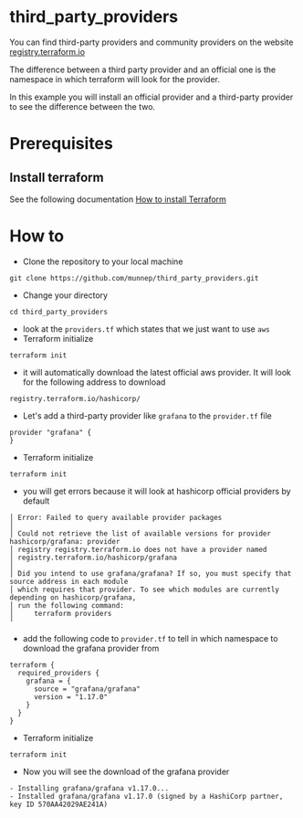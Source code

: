 # third_party_providers

You can find third-party providers and community providers on the website [registry.terraform.io](https://registry.terraform.io/browse/providers)

The difference between a third party provider and an official one is the namespace in which terraform will look for the provider. 

In this example you will install an official provider and a third-party provider to see the difference between the two. 

# Prerequisites

## Install terraform  
See the following documentation [How to install Terraform](https://learn.hashicorp.com/tutorials/terraform/install-cli)

# How to

- Clone the repository to your local machine
```
git clone https://github.com/munnep/third_party_providers.git
```
- Change your directory
```
cd third_party_providers
```
- look at the ```providers.tf``` which states that we just want to use ```aws``` 
- Terraform initialize
```
terraform init
```
- it will automatically download the latest official aws provider. It will look for the following address to download
```
registry.terraform.io/hashicorp/
```
- Let's add a third-party provider like ```grafana``` to the ```provider.tf``` file
```
provider "grafana" {
}
```
- Terraform initialize
```
terraform init
```
- you will get errors because it will look at hashicorp official providers by default
```
│ Error: Failed to query available provider packages
│ 
│ Could not retrieve the list of available versions for provider hashicorp/grafana: provider
│ registry registry.terraform.io does not have a provider named
│ registry.terraform.io/hashicorp/grafana
│ 
│ Did you intend to use grafana/grafana? If so, you must specify that source address in each module
│ which requires that provider. To see which modules are currently depending on hashicorp/grafana,
│ run the following command:
│     terraform providers
╵
```
- add the following code to ```provider.tf``` to tell in which namespace to download the grafana provider from
```
terraform {
  required_providers {
    grafana = {
      source = "grafana/grafana"
      version = "1.17.0"
    }
  }
}
```
- Terraform initialize
```
terraform init
```
- Now you will see the download of the grafana provider
```
- Installing grafana/grafana v1.17.0...
- Installed grafana/grafana v1.17.0 (signed by a HashiCorp partner, key ID 570AA42029AE241A)
```
